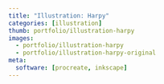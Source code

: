 ```yaml
---
title: "Illustration: Harpy"
categories: [illustration]
thumb: portfolio/illustration-harpy
images:
  - portfolio/illustration-harpy
  - portfolio/illustration-harpy-original
meta:
  software: [procreate, inkscape]
---
```

